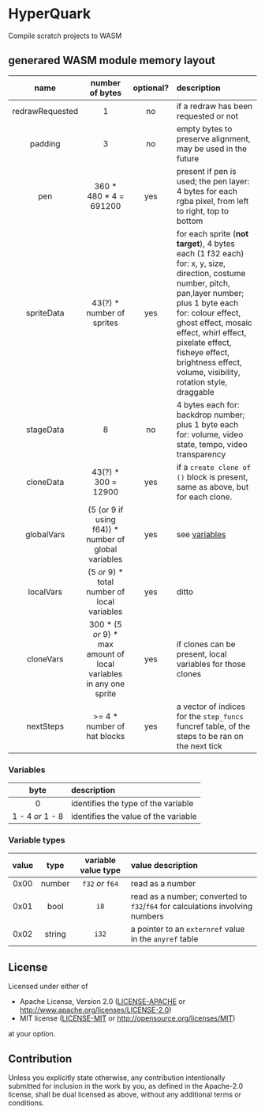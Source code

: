# HyperQuark
Compile scratch projects to WASM

## generared WASM module memory layout

|    name       |                           number of bytes                            | optional? | description                                                                                                                                                                                                                                                                                                        |
| :-----------: | :------------------------------------------------------------------: | :-------: | :----------------------------------------------------------------------------------------------------------------------------------------------------------------------------------------------------------------------------------------------------------------------------------------------------------------- |
| redrawRequested |                                 1                                  |    no     | if a redraw has been requested or not                                                                                                                                                                                                                                                                            |
| padding | 3 | no | empty bytes to preserve alignment, may be used in the future
|    pen        |                       360 \* 480 \* 4 = 691200                       |    yes    | present if pen is used; the pen layer: 4 bytes for each rgba pixel, from left to right, top to bottom                                                                                                                                                                                                              |
| spriteData    |                      43(?) \* number of sprites                      |    yes    | for each sprite (**not target**), 4 bytes each (1 f32 each) for: x, y, size, direction, costume number, pitch, pan,layer number; plus 1 byte each for: colour effect, ghost effect, mosaic effect, whirl effect, pixelate effect, fisheye effect, brightness effect, volume, visibility, rotation style, draggable |
| stageData     |                                  8                                   |    no     | 4 bytes each for: backdrop number; plus 1 byte each for: volume, video state, tempo, video transparency                                                                                                                                                                                                            |
| cloneData     |                         43(?) \* 300 = 12900                         |    yes    | if a `create clone of ()` block is present, same as above, but for each clone.                                                                                                                                                                                                                                     |
| globalVars    |        (5 (or 9 if using f64)) \* number of global variables         |    yes    | see [variables](#variables)                                                                                                                                                                                                                                                                                        |
| localVars     |            (5 _or_ 9) \* total number of local variables             |    yes    | ditto                                                                                                                                                                                                                                                                                                              |
| cloneVars     | 300 \* (5 _or_ 9) \* max amount of local variables in any one sprite |    yes    | if clones can be present, local variables for those clones                                                                                                                                                                                                                                                         |
| nextSteps     | >= 4 * number of hat blocks                                          |    yes    | a vector of indices for the `step_funcs` funcref table, of the steps to be ran on the next tick                                                                                                                                                                                                                    |

### Variables

|       byte       | description                          |
| :--------------: | :----------------------------------- |
|        0         | identifies the type of the variable  |
| 1 - 4 _or_ 1 - 8 | identifies the value of the variable |

### Variable types

| value |  type  | variable value type | value description                                                             |
| :---: | :----: | :-----------------: | :---------------------------------------------------------------------------- |
| 0x00  | number |  `f32` _or_ `f64`   | read as a number                                                              |
| 0x01  |  bool  |        `i8`         | read as a number; converted to `f32`/`f64` for calculations involving numbers |
| 0x02  | string |        `i32`        | a pointer to an `externref` value in the `anyref` table                       |

## License

Licensed under either of

 * Apache License, Version 2.0
   ([LICENSE-APACHE](LICENSE-APACHE) or http://www.apache.org/licenses/LICENSE-2.0)
 * MIT license
   ([LICENSE-MIT](LICENSE-MIT) or http://opensource.org/licenses/MIT)

at your option.

## Contribution

Unless you explicitly state otherwise, any contribution intentionally submitted
for inclusion in the work by you, as defined in the Apache-2.0 license, shall be
dual licensed as above, without any additional terms or conditions.